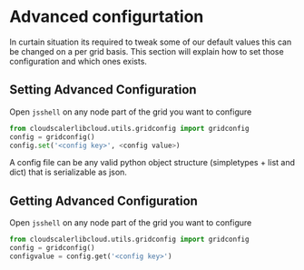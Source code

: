 # Advanced configurtation

In curtain situation its required to tweak some of our default values this can be changed on a per grid basis.
This section will explain how to set those configuration and which ones exists.


## Setting Advanced Configuration

Open `jsshell` on any node part of the grid you want to configure

```python
from cloudscalerlibcloud.utils.gridconfig import gridconfig
config = gridconfig()
config.set('<config key>', <config value>)
```

A config file can be any valid python object structure (simpletypes + list and dict) that is serializable as json.


## Getting Advanced Configuration

Open `jsshell` on any node part of the grid you want to configure

```python
from cloudscalerlibcloud.utils.gridconfig import gridconfig
config = gridconfig()
configvalue = config.get('<config key>')
```
